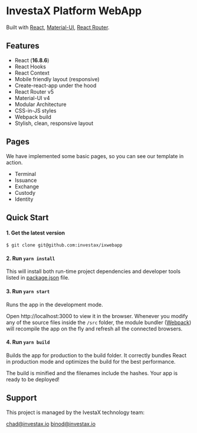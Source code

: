 # InvestaX Platform WebApp
Built with [React](https://facebook.github.io/react/), [Material-UI](https://material-ui.com), [React Router](https://reacttraining.com/react-router/).


## Features

- React (**16.8.6**)
- React Hooks
- React Context
- Mobile friendly layout (responsive)
- Create-react-app under the hood
- React Router v5
- Material-UI v4
- Modular Architecture
- CSS-in-JS styles
- Webpack build
- Stylish, clean, responsive layout

## Pages

We have implemented some basic pages, so you can see our template in action.

- Terminal
- Issuance
- Exchange
- Custody
- Identity


## Quick Start

#### 1. Get the latest version



```shell
$ git clone git@github.com:investax/ixwebapp
```

#### 2. Run `yarn install`

This will install both run-time project dependencies and developer tools listed
in [package.json](package.json) file.

#### 3. Run `yarn start`

Runs the app in the development mode.

Open http://localhost:3000 to view it in the browser. Whenever you modify any of the source files inside the `/src` folder,
the module bundler ([Webpack](http://webpack.github.io/)) will recompile the
app on the fly and refresh all the connected browsers.

#### 4. Run `yarn build`

Builds the app for production to the build folder.
It correctly bundles React in production mode and optimizes the build for the best performance.

The build is minified and the filenames include the hashes.
Your app is ready to be deployed!

## Support

This project is managed by the IvestaX technology team:

chad@investax.io
binod@investax.io